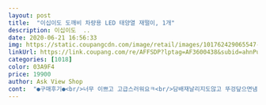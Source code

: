 ```yaml
---
layout: post 
title:  "이십이도 도깨비 차량용 LED 태양열 재떨이, 1개" 
description: 이십이도  ..
date: 2020-06-21 16:56:33 
img: https://static.coupangcdn.com/image/retail/images/101762429065547-5329b0eb-4a46-4556-b500-af73ff38c8bb.jpg 
linkUrl: https://link.coupang.com/re/AFFSDP?lptag=AF3600438&subid=ahnPublicAsk&pageKey=15982696&itemId=65319565&vendorItemId=3103687760&traceid=V0-113-280cb02324230976 
categories: [1018] 
color: 03A9F4 
price: 19900 
author: Ask View Shop 
cont:  "●구매후기●<br/>너무 이쁘고 고급스러워요ㅋ<br/>담배재날리지도않고 뚜겅닾으면냄새도 거의 안나요 코를 대고 맡아보면 ㅋ나지만... <br/>... <br/> 그래도 너무너무 ㅁ만족입니다 배터리 신경안쓰고 자가충전이라 ㅎ담배끄기도 너무좋구요 ㅎ후회없이사용중입니다<br/>불도 잘나오고 배송도 빨라요<br/>비울때 어찌하는거지 했더니 뚜껑 빼서 비우는거네요<br/>설명대로 어두어지면 LED가 켜집니다<br/>아직 태양광 충전이 되는지는 제품산지 하루도 되지않아서 지켜봐야겠지만 태양광 충전까지 된다면 만족할만한 상품인거 같습니다ㅎㅎ<br/>이가격에 이정도면 좋은듯!<br/>" 
---
```

